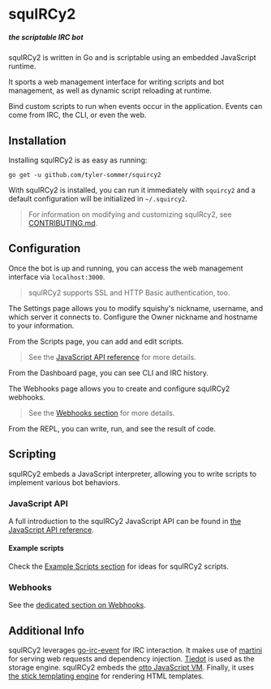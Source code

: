 squIRCy2
========

##### the scriptable IRC bot

squIRCy2 is written in Go and is scriptable using an embedded JavaScript runtime.

It sports a web management interface for writing scripts and bot management, as well as dynamic script reloading at runtime. 

Bind custom scripts to run when events occur in the application. Events can come from IRC, the CLI, or even the web.


Installation
------------

Installing squIRCy2 is as easy as running:

```
go get -u github.com/tyler-sommer/squircy2
```

With squIRCy2 is installed, you can run it immediately with `squircy2` and a default configuration will be initialized in `~/.squircy2`.

> For information on modifying and customizing squIRcy2, see [CONTRIBUTING.md](CONTRIBUTING.md).


Configuration
-------------

Once the bot is up and running, you can access the web management interface via `localhost:3000`.

> squIRCy2 supports SSL and HTTP Basic authentication, too.

The Settings page allows you to modify squishy's nickname, username, and which server it connects to. Configure the Owner nickname and hostname to your information.

From the Scripts page, you can add and edit scripts.

> See the [JavaScript API reference](resources/js-api.md) for more details.

From the Dashboard page, you can see CLI and IRC history.

The Webhooks page allows you to create and configure squIRCy2 webhooks.

> See the [Webhooks section](resources/webhooks.md) for more details.

From the REPL, you can write, run, and see the result of code.


Scripting
---------

squIRCy2 embeds a JavaScript interpreter, allowing you to write scripts to implement various bot behaviors.

### JavaScript API

A full introduction to the squIRCy2 JavaScript API can be found in [the JavaScript API reference](resources/js-api.md).

#### Example scripts

Check the [Example Scripts section](resources/examples.md) for ideas for squIRCy2 scripts.

### Webhooks

See the [dedicated section on Webhooks](resources/webhooks.md).

Additional Info
---------------

squIRCy2 leverages [go-irc-event](https://github.com/thoj/go-ircevent) for IRC interaction. 
It makes use of [martini](https://github.com/go-martini/martini) for serving web requests and 
dependency injection. [Tiedot](https://github.com/HouzuoGuo/tiedot) is used as the storage engine. 
squIRCy2 embeds the [otto JavaScript VM](https://github.com/robertkrimen/otto). Finally, it uses
[the stick templating engine](https://github.com/tyler-sommer/stick) for rendering HTML templates.
